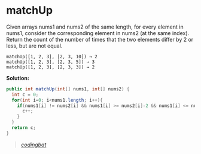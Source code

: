 # matchUp

Given arrays nums1 and nums2 of the same length, for every element in nums1, consider the corresponding element in nums2 (at the same index). Return the count of the number of times that the two elements differ by 2 or less, but are not equal.

```
matchUp([1, 2, 3], [2, 3, 10]) → 2
matchUp([1, 2, 3], [2, 3, 5]) → 3
matchUp([1, 2, 3], [2, 3, 3]) → 2
```

**Solution:**

```java
public int matchUp(int[] nums1, int[] nums2) {
  int c = 0;
  for(int i=0; i<nums1.length; i++){
    if(nums1[i] != nums2[i] && nums1[i] >= nums2[i]-2 && nums1[i] <= nums2[i]+2){
      c++;
    }
  }
  return c;
}
```

> _[codingbat](https://codingbat.com/prob/p136254)_